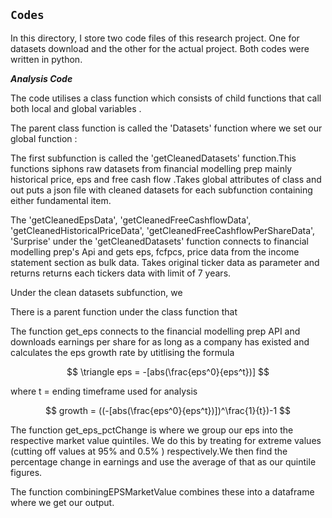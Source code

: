 ## `Codes`

In this directory, I store two code files of this research project. One for datasets download and the other for
the actual project. Both codes were written in python.

***Analysis Code***

The code utilises a class function which consists of child functions that 
call both local and global variables .

The parent class function is called the 'Datasets' function where we set our global function : 

The first subfunction is called the 'getCleanedDatasets' function.This functions siphons raw datasets from financial modelling prep mainly historical price, eps and free cash flow .Takes global attributes of class and out puts a json file with cleaned datasets for each subfunction containing either fundamental item.

The 'getCleanedEpsData', 'getCleanedFreeCashflowData', 'getCleanedHistoricalPriceData', 'getCleanedFreeCashflowPerShareData', 'Surprise' under the 'getCleanedDatasets' function connects to financial modelling prep's Api
and gets eps, fcfpcs, price data from the income statement section as bulk data. Takes original ticker data as parameter and returns returns each tickers data with limit of 7 years.







Under the clean datasets subfunction, we 
    
There is a parent function under the class  function that 

The function get_eps connects to the financial modelling prep API and downloads earnings per share for as long as a company has existed and calculates the eps growth rate by utitlising the formula 

$$
\triangle eps = -[abs(\frac{eps^0}{eps^t})]
$$

where t = ending timeframe used for analysis

$$
growth = ((-[abs(\frac{eps^0}{eps^t})])^\frac{1}{t})-1
$$

The function get_eps_pctChange is where we group our eps into the respective market value quintiles. We do this by treating for extreme values (cutting off values at 95% and 0.5% ) respectively.We then find the percentage change in earnings and use the average of that as our quintile figures.

The function combiningEPSMarketValue combines these into a  dataframe where we get our output.

